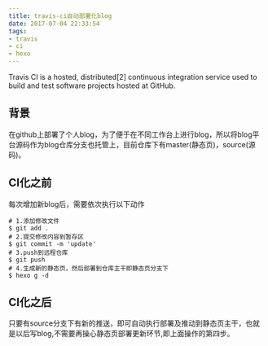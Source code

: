 ```yaml
---
title: travis-ci自动部署化blog
date: 2017-07-04 22:33:54
tags:
- travis
- ci
- hexo
---
```

Travis CI is a hosted, distributed[2] continuous integration service used to build and test software projects hosted at GitHub.

## 背景
在github上部署了个人blog，为了便于在不同工作台上进行blog，所以将blog平台源码作为blog仓库分支也托管上，目前仓库下有master(静态页)，source(源码)。

## CI化之前
每次增加新blog后，需要依次执行以下动作
```
# 1.添加修改文件
$ git add .
# 2.提交修改内容到暂存区
$ git commit -m 'update'
# 3.push到远程仓库
$ git push
# 4.生成新的静态页，然后部署到仓库主干即静态页分支下
$ hexo g -d
```
## CI化之后
只要有source分支下有新的推送，即可自动执行部署及推动到静态页主干，也就是以后写blog,不需要再操心静态页部署更新环节,即上面操作的第四步。

